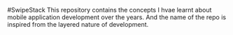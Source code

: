 #SwipeStack
This repository contains the concepts I hvae learnt about mobile application development over the years. And the name of the repo is inspired from the layered nature of development.
